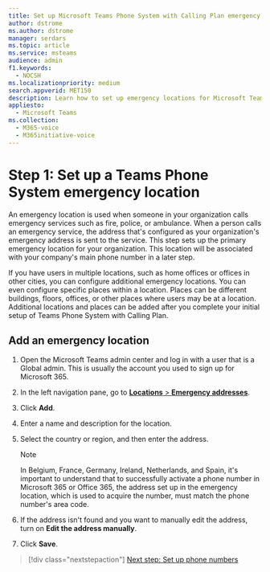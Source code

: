 ```yaml
---
title: Set up Microsoft Teams Phone System with Calling Plan emergency locations
author: dstrome
ms.author: dstrome
manager: serdars
ms.topic: article
ms.service: msteams
audience: admin
f1.keywords: 
  - NOCSH
ms.localizationpriority: medium
search.appverid: MET150
description: Learn how to set up emergency locations for Microsoft Teams Phone System with Calling Plan.
appliesto: 
  - Microsoft Teams
ms.collection: 
  - M365-voice
  - M365initiative-voice
---
```


# Step 1: Set up a Teams Phone System emergency location

An emergency location is used when someone in your organization calls emergency services such as fire, police, or ambulance. When a person calls an emergency service, the address that's configured as your organization's emergency address is sent to the service. This step sets up the primary emergency location for your organization. This location will be associated with your company's main phone number in a later step.

If you have users in multiple locations, such as home offices or offices in other cities, you can configure additional emergency locations. You can even configure specific places within a location. Places can be different buildings, floors, offices, or other places where users may be at a location. Additional locations and places can be added after you complete your initial setup of Teams Phone System with Calling Plan.

## Add an emergency location

1. Open the Microsoft Teams admin center and log in with a user that is a Global admin. This is usually the account you used to sign up for Microsoft 365.
2. In the left navigation pane, go to <a href="https://admin.teams.microsoft.com/locations" target="_blank">**Locations** > **Emergency addresses**</a>.
3. Click **Add**.
4. Enter a name and description for the location.
5. Select the country or region, and then enter the address.

   > [!NOTE]
   > In Belgium, France, Germany, Ireland, Netherlands, and Spain, it's important to understand that to successfully activate a phone number in Microsoft 365 or Office 365, the address set up in the emergency location, which is used to acquire the number, must match the phone number's area code.

6. If the address isn't found and you want to manually edit the address, turn on **Edit the address manually**.
7. Click **Save**.

> [!div class="nextstepaction"]
> [Next step: Set up phone numbers](set-up-phone-numbers.md)
